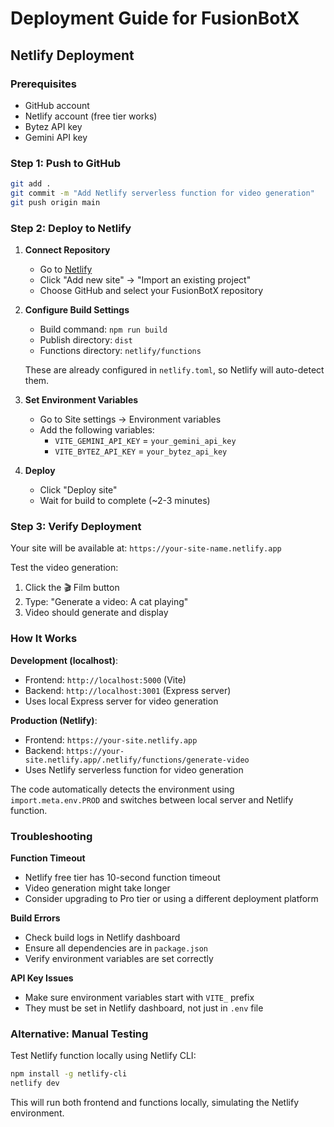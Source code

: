 # Deployment Guide for FusionBotX

## Netlify Deployment

### Prerequisites
- GitHub account
- Netlify account (free tier works)
- Bytez API key
- Gemini API key

### Step 1: Push to GitHub
```bash
git add .
git commit -m "Add Netlify serverless function for video generation"
git push origin main
```

### Step 2: Deploy to Netlify

1. **Connect Repository**
   - Go to [Netlify](https://app.netlify.com)
   - Click "Add new site" → "Import an existing project"
   - Choose GitHub and select your FusionBotX repository

2. **Configure Build Settings**
   - Build command: `npm run build`
   - Publish directory: `dist`
   - Functions directory: `netlify/functions`

   These are already configured in `netlify.toml`, so Netlify will auto-detect them.

3. **Set Environment Variables**
   - Go to Site settings → Environment variables
   - Add the following variables:
     - `VITE_GEMINI_API_KEY` = `your_gemini_api_key`
     - `VITE_BYTEZ_API_KEY` = `your_bytez_api_key`

4. **Deploy**
   - Click "Deploy site"
   - Wait for build to complete (~2-3 minutes)

### Step 3: Verify Deployment

Your site will be available at: `https://your-site-name.netlify.app`

Test the video generation:
1. Click the 🎬 Film button
2. Type: "Generate a video: A cat playing"
3. Video should generate and display

### How It Works

**Development (localhost)**:
- Frontend: `http://localhost:5000` (Vite)
- Backend: `http://localhost:3001` (Express server)
- Uses local Express server for video generation

**Production (Netlify)**:
- Frontend: `https://your-site.netlify.app`
- Backend: `https://your-site.netlify.app/.netlify/functions/generate-video`
- Uses Netlify serverless function for video generation

The code automatically detects the environment using `import.meta.env.PROD` and switches between local server and Netlify function.

### Troubleshooting

**Function Timeout**
- Netlify free tier has 10-second function timeout
- Video generation might take longer
- Consider upgrading to Pro tier or using a different deployment platform

**Build Errors**
- Check build logs in Netlify dashboard
- Ensure all dependencies are in `package.json`
- Verify environment variables are set correctly

**API Key Issues**
- Make sure environment variables start with `VITE_` prefix
- They must be set in Netlify dashboard, not just in `.env` file

### Alternative: Manual Testing

Test Netlify function locally using Netlify CLI:
```bash
npm install -g netlify-cli
netlify dev
```

This will run both frontend and functions locally, simulating the Netlify environment.
